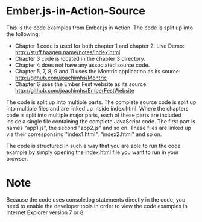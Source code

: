 Ember.js-in-Action-Source
=========================

This is the code examples from Ember.js in Action. The code is split up into the following: 

- Chapter 1 code is used for both chapter 1 and chapter 2. Live Demo: http://stuff.haagen.name/notes/index.html
- Chapter 3 code is located in the chapter 3 directory. 
- Chapter 4 does not have any associated source code. 
- Chapter 5, 7, 8, 9 and 11 uses the Montric application as its source: http://github.com/joachimhs/Montric
- Chapter 6 uses the Ember Fest website as its source: http://github.com/joachimhs/EmberFestWebsite

The code is split up into multiple parts. The complete source code is split up into multiple files and are linked up inside index.html. Where the chapters code is split into multiple major parts, each of these parts are included inside a single file containing the complete JavaScript code. The first part is names "app1.js", the second "app2.js" and so on. These files are linked up via their corresponsing "index1.html", "index2.html" and so on. 

The code is structured in such a way that you are able to run the code example by simply opening the index.html file you want to run in your browser. 

Note
====

Because the code uses console.log statements directly in the code, you need to enable the developer tools in order to view the code examples in Internet Explorer version 7 or 8. 
